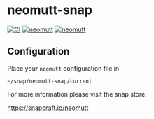 # neomutt-snap

[![CI](https://github.com/nicolasbock/neomutt-snap/actions/workflows/CI.yaml/badge.svg)](https://github.com/nicolasbock/neomutt-snap/actions/workflows/CI.yaml)
[![neomutt](https://snapcraft.io/neomutt/badge.svg)](https://snapcraft.io/neomutt)
[![neomutt](https://snapcraft.io/neomutt/trending.svg?name=0)](https://snapcraft.io/neomutt)

## Configuration

Place your `neomutt` configuration file in

```
~/snap/neomutt-snap/current
```

For more information please visit the snap store:

https://snapcraft.io/neomutt

